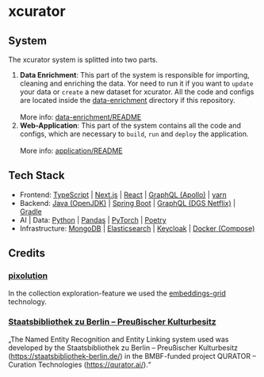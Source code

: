 # xcurator


## System
The xcurator system is splitted into two parts. 
1. **Data Enrichment**: This part of the system is responsible for importing, cleaning and enriching the data. 
Yor need to run it if you want to `update` your data or `create` a new dataset for xcurator. 
All the code and configs are located inside the [data-enrichment](./data-enrichment) directory if this repository.
</br></br>More info: [data-enrichment/README](data-enrichment/README.md)
2. **Web-Application**: This part of the system contains all the code and configs, which are necessary to `build`, `run` and `deploy` the application.
   </br></br>More info: [application/README](application/README.md)

## Tech Stack
- Frontend: [TypeScript](https://www.typescriptlang.org/) | [Next.js](https://nextjs.org/) | [React](https://react.dev/) | [GraphQL (Apollo)](https://www.apollographql.com/) | [yarn](https://yarnpkg.com/)
- Backend: [Java (OpenJDK)](https://openjdk.org/) | [Spring Boot](https://spring.io/) | [GraphQL (DGS Netflix)](https://netflix.github.io/dgs/) | [Gradle](https://gradle.org/)
- AI | Data: [Python](https://www.python.org/) | [Pandas](https://pandas.pydata.org/) | [PyTorch](https://pytorch.org/) | [Poetry](https://python-poetry.org/)
- Infrastructure: [MongoDB](https://www.mongodb.com/) | [Elasticsearch](https://www.elastic.co/de/elasticsearch) | [Keycloak](https://www.keycloak.org/) | [Docker (Compose)](https://www.docker.com/)

## Credits

### [pixolution](https://pixolution.org/)
In the collection exploration-feature we used the [embeddings-grid](https://github.com/pixolution/embeddings-grid) technology. 

### [Staatsbibliothek zu Berlin – Preußischer Kulturbesitz](https://staatsbibliothek-berlin.de/)
„The Named Entity Recognition and Entity Linking system used was developed by the Staatsbibliothek zu Berlin – Preußischer Kulturbesitz (https://staatsbibliothek-berlin.de/) in the BMBF-funded project QURATOR – Curation Technologies (https://qurator.ai/).“